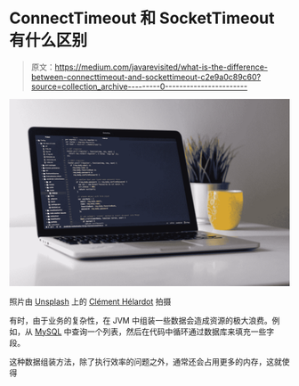 # ConnectTimeout 和 SocketTimeout 有什么区别

> 原文：<https://medium.com/javarevisited/what-is-the-difference-between-connecttimeout-and-sockettimeout-c2e9a0c89c60?source=collection_archive---------0----------------------->

![](img/ff094fef92697b16b7bc2d65568479c2.png)

照片由 [Unsplash](https://unsplash.com?utm_source=medium&utm_medium=referral) 上的 [Clément Hélardot](https://unsplash.com/@clemhlrdt?utm_source=medium&utm_medium=referral) 拍摄

有时，由于业务的复杂性，在 JVM 中组装一些数据会造成资源的极大浪费。例如，从 [MySQL](/@javinpaul/top-5-courses-to-learn-mysql-in-2020-4ffada70656f) 中查询一个列表，然后在代码中循环通过数据库来填充一些字段。

这种数据组装方法，除了执行效率的问题之外，通常还会占用更多的内存，这就使得
